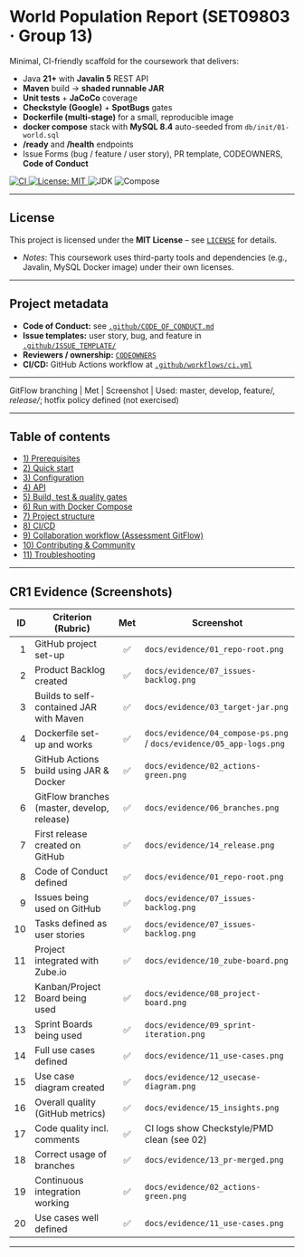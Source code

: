 # World Population Report (SET09803 · Group 13)

Minimal, CI-friendly scaffold for the coursework that delivers:

- Java **21+** with **Javalin 5** REST API
- **Maven** build → **shaded runnable JAR**
- **Unit tests** + **JaCoCo** coverage
- **Checkstyle (Google)** + **SpotBugs** gates
- **Dockerfile (multi-stage)** for a small, reproducible image
- **docker compose** stack with **MySQL 8.4** auto-seeded from `db/init/01-world.sql`
- **/ready** and **/health** endpoints
- Issue Forms (bug / feature / user story), PR template, CODEOWNERS, **Code of Conduct**

<p align="left">
  <!-- CI -->
  <a href="https://github.com/napier-devops-group13/world-population-report/actions/workflows/ci.yml">
    <img alt="CI" src="https://github.com/napier-devops-group13/world-population-report/actions/workflows/ci.yml/badge.svg">
  </a>
  <!-- License -->
  <a href="https://github.com/napier-devops-group13/world-population-report/blob/develop/LICENSE">
    <img alt="License: MIT" src="https://img.shields.io/badge/License-MIT-yellow.svg">
  </a>
  <!-- JDK hint (static badge) -->
  <img alt="JDK" src="https://img.shields.io/badge/JDK-21%2B-blue">
  <!-- Docker Compose hint (static badge) -->
  <img alt="Compose" src="https://img.shields.io/badge/Docker-Compose-green">
</p>

---
## License

This project is licensed under the **MIT License** – see [`LICENSE`](./LICENSE) for details.

- _Notes_: This coursework uses third-party tools and dependencies (e.g., Javalin, MySQL Docker image) under their own licenses.
---
## Project metadata

- **Code of Conduct:** see [`.github/CODE_OF_CONDUCT.md`](.github/CODE_OF_CONDUCT.md)
- **Issue templates:** user story, bug, and feature in [`.github/ISSUE_TEMPLATE/`](.github/ISSUE_TEMPLATE/)
- **Reviewers / ownership:** [`CODEOWNERS`](.github/CODEOWNERS)
- **CI/CD:** GitHub Actions workflow at [`.github/workflows/ci.yml`](.github/workflows/ci.yml)
---
GitFlow branching | Met | Screenshot | Used: master, develop, feature/*, release/*; hotfix policy defined (not exercised)

---

## Table of contents

- [1) Prerequisites](#1-prerequisites)
- [2) Quick start](#2-quick-start)
- [3) Configuration](#3-configuration)
- [4) API](#4-api)
- [5) Build, test & quality gates](#5-build-test--quality-gates)
- [6) Run with Docker Compose](#6-run-with-docker-compose)
- [7) Project structure](#7-project-structure)
- [8) CI/CD](#8-cicd)
- [9) Collaboration workflow (Assessment GitFlow)](#9-collaboration-workflow-assessment-gitflow)
- [10) Contributing & Community](#10-contributing--community)
- [11) Troubleshooting](#11-troubleshooting)

---

## CR1 Evidence (Screenshots)

| ID | Criterion (Rubric) | Met | Screenshot |
|---:|---|:--:|---|
| 1 | GitHub project set-up | ✅ | `docs/evidence/01_repo-root.png` |
| 2 | Product Backlog created | ✅ | `docs/evidence/07_issues-backlog.png` |
| 3 | Builds to self-contained JAR with Maven | ✅ | `docs/evidence/03_target-jar.png` |
| 4 | Dockerfile set-up and works | ✅ | `docs/evidence/04_compose-ps.png` / `docs/evidence/05_app-logs.png` |
| 5 | GitHub Actions build using JAR & Docker | ✅ | `docs/evidence/02_actions-green.png` |
| 6 | GitFlow branches (master, develop, release) | ✅ | `docs/evidence/06_branches.png` |
| 7 | First release created on GitHub | ✅ | `docs/evidence/14_release.png` |
| 8 | Code of Conduct defined | ✅ | `docs/evidence/01_repo-root.png` |
| 9 | Issues being used on GitHub | ✅ | `docs/evidence/07_issues-backlog.png` |
| 10 | Tasks defined as user stories | ✅ | `docs/evidence/07_issues-backlog.png` |
| 11 | Project integrated with Zube.io | ✅ | `docs/evidence/10_zube-board.png` |
| 12 | Kanban/Project Board being used | ✅ | `docs/evidence/08_project-board.png` |
| 13 | Sprint Boards being used | ✅ | `docs/evidence/09_sprint-iteration.png` |
| 14 | Full use cases defined | ✅ | `docs/evidence/11_use-cases.png` |
| 15 | Use case diagram created | ✅ | `docs/evidence/12_usecase-diagram.png` |
| 16 | Overall quality (GitHub metrics) | ✅ | `docs/evidence/15_insights.png` |
| 17 | Code quality incl. comments | ✅ | CI logs show Checkstyle/PMD clean (see 02) |
| 18 | Correct usage of branches | ✅ | `docs/evidence/13_pr-merged.png` |
| 19 | Continuous integration working | ✅ | `docs/evidence/02_actions-green.png` |
| 20 | Use cases well defined | ✅ | `docs/evidence/11_use-cases.png` |

---
